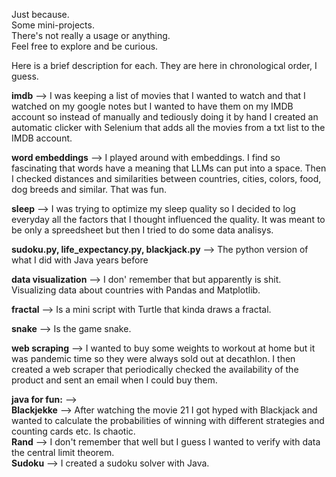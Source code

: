 Just because.  
Some mini-projects.  
There's not really a usage or anything.  
Feel free to explore and be curious.  


Here is a brief description for each. They are here in chronological order, I guess.  

**imdb** --> I was keeping a list of movies that I wanted to watch and that I watched on my google notes but I wanted to have them on my IMDB account so instead of manually and tediously doing it by hand I created an automatic clicker with Selenium that adds all the movies from a txt list to the IMDB account.  

**word embeddings** --> I played around with embeddings. I find so fascinating that words have a meaning that LLMs can put into a space. Then I checked distances and similarities between countries, cities, colors, food, dog breeds and similar. That was fun.  

**sleep** --> I was trying to optimize my sleep quality so I decided to log everyday all the factors that I thought influenced the quality. It was meant to be only a spreedsheet but then I tried to do some data analisys.

**sudoku.py, life_expectancy.py, blackjack.py** --> The python version of what I did with Java years before

**data visualization** --> I don' remember that but apparently is shit. Visualizing data about countries with Pandas and Matplotlib.  

**fractal** --> Is a mini script with Turtle that kinda draws a fractal.  

**snake** --> Is the game snake.  

**web scraping** --> I wanted to buy some weights to workout at home but it was pandemic time so they were always sold out at decathlon. I then created a web scraper that periodically checked the availability of the product and sent an email when I could buy them.  

**java for fun:** -->  
    **Blackjekke** --> After watching the movie 21 I got hyped with Blackjack and wanted to calculate the probabilities of winning with different strategies and counting cards etc. Is chaotic.  
    **Rand** --> I don't remember that well but I guess I wanted to verify with data the central limit theorem.  
    **Sudoku** --> I created a sudoku solver with Java.  

